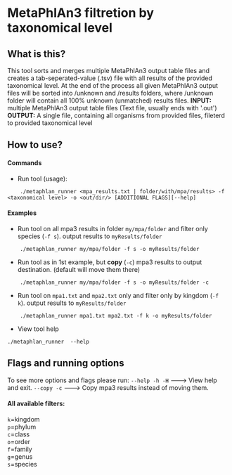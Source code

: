 MetaPhlAn3 filtretion by taxonomical level
==========================================
What is this?
-------------
This tool sorts and merges multiple MetaPhlAn3 output table files and creates a tab-seperated-value (.tsv) file with all results of the provided taxonomical level.
At the end of the process all given MetaPhlAn3 output files will be sorted into /unknown and /results folders, where /unknown folder will contain all 100% unknown (unmatched) results files.
**INPUT:** multiple MetaPhlAn3 output table files (Text file, usually ends with '.out')
**OUTPUT:** A single file, containing all organisms from provided files, fileterd to provided taxonomical level

How to use?
-----------
#### Commands
* Run tool (usage):
```
    ./metaphlan_runner <mpa_results.txt | folder/with/mpa/results> -f <taxonomical level> -o <out/dir/> [ADDITIONAL FLAGS][--help]
```
#### Examples
* Run tool on all mpa3 results in folder `my/mpa/folder` and filter only species (`-f s`). output results to `myResults/folder`
```
    ./metaphlan_runner my/mpa/folder -f s -o myResults/folder
```
* Run tool as in 1st example, but __copy__ (`-c`) mpa3 results to output destination. (default will move them there)
```
    ./metaphlan_runner my/mpa/folder -f s -o myResults/folder -c
```
* Run tool on `mpa1.txt` and `mpa2.txt` only and filter only by kingdom (`-f k`). output results to `myResults/folder`
```
    ./metaphlan_runner mpa1.txt mpa2.txt -f k -o myResults/folder
```
* View tool help
```
./metaphlan_runner  --help
```

Flags and running options
-------------------------
To see more options and flags please run:
`--help -h -H`  ---> View help and exit.
`--copy -c`     ---> Copy mpa3 results instead of moving them.
<br>
#### All available filters:
`k`=kingdom <br>
`p`=phylum<br>
`c`=class<br>
`o`=order<br>
`f`=family<br>
`g`=genus<br>
`s`=species
